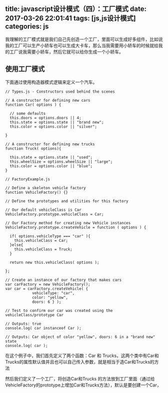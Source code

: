 
title: javascript设计模式（四）：工厂模式
date: 2017-03-26 22:01:41
tags: [js,js设计模式] 
categories: js
---

我理解的工厂模式就是我们自己先创造一个工厂，里面可以生成好多组件，比如说我的工厂可以生产小轿车也可以生成大卡车，那么当我需要用小轿车的时候就给我的工厂说我需要小轿车，然后它就可以给你生成一个小轿车。
<!--more-->
## 使用工厂模式
下面通过使用构造器模式逻辑来定义一个汽车。
```
// Types.js - Constructors used behind the scenes

// A constructor for defining new cars
function Car( options ) {

  // some defaults
  this.doors = options.doors || 4;
  this.state = options.state || "brand new";
  this.color = options.color || "silver";

}

// A constructor for defining new trucks
function Truck( options){

  this.state = options.state || "used";
  this.wheelSize = options.wheelSize || "large";
  this.color = options.color || "blue";
}

// FactoryExample.js

// Define a skeleton vehicle factory
function VehicleFactory() {}

// Define the prototypes and utilities for this factory

// Our default vehicleClass is Car
VehicleFactory.prototype.vehicleClass = Car;

// Our Factory method for creating new Vehicle instances
VehicleFactory.prototype.createVehicle = function ( options ) {

  if( options.vehicleType === "car" ){
    this.vehicleClass = Car;
  }else{
    this.vehicleClass = Truck;
  }

  return new this.vehicleClass( options );

};

// Create an instance of our factory that makes cars
var carFactory = new VehicleFactory();
var car = carFactory.createVehicle( {
            vehicleType: "car",
            color: "yellow",
            doors: 6 } );

// Test to confirm our car was created using the vehicleClass/prototype Car

// Outputs: true
console.log( car instanceof Car );

// Outputs: Car object of color "yellow", doors: 6 in a "brand new" state
console.log( car );
```
在这个例子中，我们首先定义了两个函数：Car 和 Trucks，这两个类中有Car和Trucks的属性默认值并且也可以自己传入参数，就是相当于造Car和Trucks的方法

然后我们定义了一个工厂，将创造Car和Trucks 的方法放到工厂里面（通过给VehicleFactory的prototype上增加Car和Trucks方法），默认是要创建一个Car，